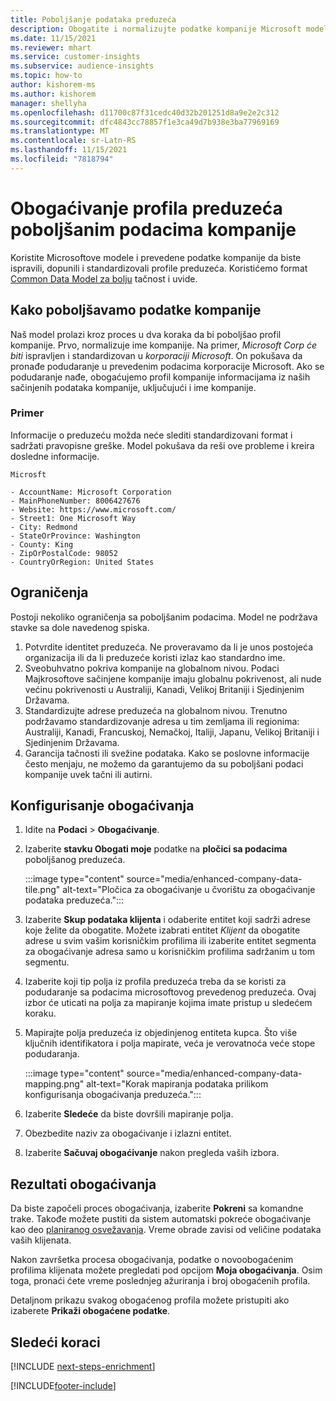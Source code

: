 ```yaml
---
title: Poboljšanje podataka preduzeća
description: Obogatite i normalizujte podatke kompanije Microsoft modelima.
ms.date: 11/15/2021
ms.reviewer: mhart
ms.service: customer-insights
ms.subservice: audience-insights
ms.topic: how-to
author: kishorem-ms
ms.author: kishorem
manager: shellyha
ms.openlocfilehash: d11700c87f31cedc40d32b201251d8a9e2e2c312
ms.sourcegitcommit: dfc4843cc78857f1e3ca49d7b938e3ba77969169
ms.translationtype: MT
ms.contentlocale: sr-Latn-RS
ms.lasthandoff: 11/15/2021
ms.locfileid: "7818794"
---
```

# <a name="enrichment-of-company-profiles-with-enhanced-company-data"></a>Obogaćivanje profila preduzeća poboljšanim podacima kompanije

Koristite Microsoftove modele i prevedene podatke kompanije da biste ispravili, dopunili i standardizovali profile preduzeća. Koristićemo format [Common Data Model za bolju](/common-data-model/schema/core/applicationcommon/account) tačnost i uvide.

## <a name="how-we-enhance-company-data"></a>Kako poboljšavamo podatke kompanije

Naš model prolazi kroz proces u dva koraka da bi poboljšao profil kompanije. Prvo, normalizuje ime kompanije. Na primer, *Microsoft Corp će biti* ispravljen i standardizovan u *korporaciji Microsoft*. On pokušava da pronađe podudaranje u prevedenim podacima korporacije Microsoft. Ako se podudaranje nađe, obogaćujemo profil kompanije informacijama iz naših sačinjenih podataka kompanije, uključujući i ime kompanije.


### <a name="example"></a>Primer

Informacije o preduzeću možda neće slediti standardizovani format i sadržati pravopisne greške. Model pokušava da reši ove probleme i kreira dosledne informacije.

```Input
Microsft
```

```Output
- AccountName: Microsoft Corporation
- MainPhoneNumber: 8006427676
- Website: https://www.microsoft.com/
- Street1: One Microsoft Way
- City: Redmond
- StateOrProvince: Washington
- County: King
- ZipOrPostalCode: 98052
- CountryOrRegion: United States
```

## <a name="limitations"></a>Ograničenja

Postoji nekoliko ograničenja sa poboljšanim podacima. Model ne podržava stavke sa dole navedenog spiska.

1.  Potvrdite identitet preduzeća. Ne proveravamo da li je unos postojeća organizacija ili da li preduzeće koristi izlaz kao standardno ime.
2.  Sveobuhvatno pokriva kompanije na globalnom nivou. Podaci Majkrosoftove sačinjene kompanije imaju globalnu pokrivenost, ali nude većinu pokrivenosti u Australiji, Kanadi, Velikoj Britaniji i Sjedinjenim Državama.
3.  Standardizujte adrese preduzeća na globalnom nivou. Trenutno podržavamo standardizovanje adresa u tim zemljama ili regionima: Australiji, Kanadi, Francuskoj, Nemačkoj, Italiji, Japanu, Velikoj Britaniji i Sjedinjenim Državama.
4.  Garancija tačnosti ili svežine podataka. Kako se poslovne informacije često menjaju, ne možemo da garantujemo da su poboljšani podaci kompanije uvek tačni ili autirni.

## <a name="configure-the-enrichment"></a>Konfigurisanje obogaćivanja

1. Idite na **Podaci** > **Obogaćivanje**.

1. Izaberite **stavku Obogati moje** podatke na **pločici sa podacima** poboljšanog preduzeća.

   :::image type="content" source="media/enhanced-company-data-tile.png" alt-text="Pločica za obogaćivanje u čvorištu za obogaćivanje podataka preduzeća.":::

1. Izaberite **Skup podataka klijenta** i odaberite entitet koji sadrži adrese koje želite da obogatite. Možete izabrati entitet *Klijent* da obogatite adrese u svim vašim korisničkim profilima ili izaberite entitet segmenta za obogaćivanje adresa samo u korisničkim profilima sadržanim u tom segmentu.

1. Izaberite koji tip polja iz profila preduzeća treba da se koristi za podudaranje sa podacima microsoftovog prevedenog preduzeća. Ovaj izbor će uticati na polja za mapiranje kojima imate pristup u sledećem koraku.

1.  Mapirajte polja preduzeća iz objedinjenog entiteta kupca. Što više ključnih identifikatora i polja mapirate, veća je verovatnoća veće stope podudaranja.

    :::image type="content" source="media/enhanced-company-data-mapping.png" alt-text="Korak mapiranja podataka prilikom konfigurisanja obogaćivanja preduzeća.":::

1. Izaberite **Sledeće** da biste dovršili mapiranje polja.

1. Obezbedite naziv za obogaćivanje i izlazni entitet.

1. Izaberite **Sačuvaj obogaćivanje** nakon pregleda vaših izbora.

## <a name="enrichment-results"></a>Rezultati obogaćivanja

Da biste započeli proces obogaćivanja, izaberite **Pokreni** sa komandne trake. Takođe možete pustiti da sistem automatski pokreće obogaćivanje kao deo [planiranog osvežavanja](system.md#schedule-tab). Vreme obrade zavisi od veličine podataka vaših klijenata.

Nakon završetka procesa obogaćivanja, podatke o novoobogaćenim profilima klijenata možete pregledati pod opcijom **Moja obogaćivanja**. Osim toga, pronaći ćete vreme poslednjeg ažuriranja i broj obogaćenih profila.

Detaljnom prikazu svakog obogaćenog profila možete pristupiti ako izaberete **Prikaži obogaćene podatke**.

## <a name="next-steps"></a>Sledeći koraci

[!INCLUDE [next-steps-enrichment](../includes/next-steps-enrichment.md)]

[!INCLUDE[footer-include](../includes/footer-banner.md)]
